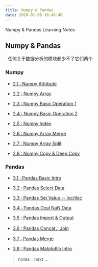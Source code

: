 ```yaml
---
title: Numpy & Pandas
date: 2018-01-06 16:46:48
---
```


Numpy & Pandas Learning Notes 

## Numpy & Pandas

&nbsp;&nbsp;任何关于数据分析的模块都少不了它们两个

### Numpy

- [2.1 : Numpy Attribute][numpy1]

- [2.2 : Numpy Array][numpy2]

- [2.3 : Numpy Basic Operation 1][numpy3]

- [2.4 : Numpy Basic Operation 2][numpy4]

- [2.5 : Numpy Index][numpy5]

- [2.6 : Numpy Array Merge][numpy6]

- [2.7 : Numpy Array Split][numpy7]

- [2.8 : Numpy Copy & Deep Copy][numpy8]

[numpy1]: /2017/12/21/py-numpy-1-attribute/
[numpy2]: /2017/12/22/py-numpy-2-array/
[numpy3]: /2017/12/25/py-numpy-3-basic-operation-1/
[numpy4]: /2017/12/25/py-numpy-4-basic-operation-2/
[numpy5]: /2017/12/26/py-numpy-5-Index/
[numpy6]: /2017/12/26/py-numpy-6-Array-Merge/
[numpy7]: /2017/12/27/py-numpy-7-Split/
[numpy8]: /2017/12/27/py-numpy-8-copy-deep-copy/

### Pandas

- [3.1 : Pandas Basic Intro][pandas1]

- [3.2 : Pandas Select Data][pandas2]

- [3.3 : Pandas Set Value -- loc/iloc][pandas3]

- [3.4 : Pandas Deal NaN Data][pandas4]

- [3.5 : Pandas Import & Output][pandas5]

- [3.6 : Pandas Concat、Join][pandas6]

- [3.7 : Pandas Merge][pandas7]

- [3.8 : Pandas Matplotlib Intro][pandas8]

[pandas1]: /2017/12/27/py-pandas-1-intro/
[pandas2]: /2017/12/28/py-pandas-2-select-data/
[pandas3]: /2017/12/30/py-pandas-3-set-value/
[pandas4]: /2017/12/30/py-pandas-4-deal-NaN-value/
[pandas5]: /2017/12/30/py-pandas-5-import-output/
[pandas6]: /2017/12/31/py-pandas-6-concat-join-append/
[pandas7]: /2017/12/31/py-pandas-7-merge/
[pandas8]: /2017/12/31/py-pandas-8-matplotlib/

> notes：next ...
